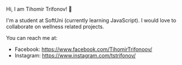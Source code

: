 Hi, I am Tihomir Trifonov! 👋

I'm a student at SoftUni (currently learning JavaScript). I would love to collaborate on wellness related projects.

You can reach me at:
- Facebook: https://www.facebook.com/TihomirTrifonoov/
- Instagram: https://www.instagram.com/tstrifonov/
